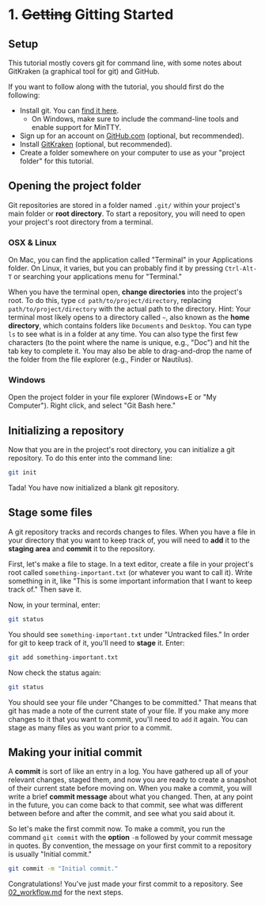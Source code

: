 # 1. ~~Getting~~ Gitting Started

## Setup

This tutorial mostly covers git for command line, with some notes about GitKraken (a graphical tool for git) and GitHub.

If you want to follow along with the tutorial, you should first do the following:

* Install git. You can [find it here](https://git-scm.com/downloads).
  * On Windows, make sure to include the command-line tools and enable support for MinTTY.
* Sign up for an account on [GitHub.com](https://github.com) (optional, but recommended).
* Install [GitKraken](https://gitkraken.com) (optional, but recommended).
* Create a folder somewhere on your computer to use as your "project folder" for this tutorial.

## Opening the project folder

Git repositories are stored in a folder named `.git/` within your project's main folder or **root directory**. To start a repository, you will need to open
your project's root directory from a terminal.

### OSX & Linux

On Mac, you can find the application called "Terminal" in your Applications folder. On Linux, it varies, but you can probably find it by pressing `Ctrl-Alt-T`
or searching your applications menu for "Terminal."

When you have the terminal open, **change directories** into the project's root. To do this, type `cd path/to/project/directory`, replacing
`path/to/project/directory` with the actual path to the directory. Hint: Your terminal most likely opens to a directory called `~`, also known as the **home
directory**, which contains folders like `Documents` and `Desktop`. You can type `ls` to see what is in a folder at any time. You can also type the first few
characters (to the point where the name is unique, e.g., "Doc") and hit the tab key to complete it. You may also be able to drag-and-drop the name of the
folder from the file explorer (e.g., Finder or Nautilus).

### Windows

Open the project folder in your file explorer (Windows+E or "My Computer"). Right click, and select "Git Bash here."

## Initializing a repository

Now that you are in the project's root directory, you can initialize a git repository. To do this enter into the command line:

```sh
git init
```

Tada! You have now initialized a blank git repository.

## Stage some files

A git repository tracks and records changes to files. When you have a file in your directory that you want to keep track of, you will need to **add** it to the
**staging area** and **commit** it to the repository. 

First, let's make a file to stage. In a text editor, create a file in your project's root called `something-important.txt` (or whatever you want to call it).
Write something in it, like "This is some important information that I want to keep track of." Then save it. 

Now, in your terminal, enter:

```sh
git status
```

You should see `something-important.txt` under "Untracked files." In order for git to keep track of it, you'll need to **stage** it. Enter:

```sh
git add something-important.txt
```

Now check the status again:

```sh
git status
```

You should see your file under "Changes to be committed." That means that git has made a note of the current state of your file. If you make any more changes
to it that you want to commit, you'll need to `add` it again. You can stage as many files as you want prior to a commit. 

## Making your initial commit

A **commit** is sort of like an entry in a log. You have gathered up all of your relevant changes, staged them, and now you are ready to create a snapshot of
their current state before moving on. When you make a commit, you will write a brief **commit message** about what you changed. Then, at any point in the
future, you can come back to that commit, see what was different between before and after the commit, and see what you said about it.

So let's make the first commit now. To make a commit, you run the command `git commit` with the **option** `-m` followed by your commit message in quotes. By
convention, the message on your first commit to a repository is usually "Initial commit."

```sh
git commit -m "Initial commit."
```

Congratulations! You've just made your first commit to a repository. See [02_workflow.md](02_workflow.md) for the next steps.
